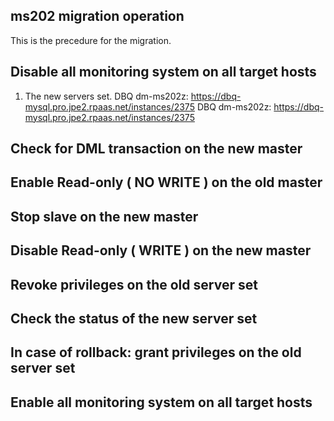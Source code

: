 ## ms202 migration operation
This is the precedure for the migration.

## Disable all monitoring system on all target hosts
1. The new servers set.
DBQ dm-ms202z: https://dbq-mysql.pro.jpe2.rpaas.net/instances/2375
DBQ dm-ms202z: https://dbq-mysql.pro.jpe2.rpaas.net/instances/2375

## Check for DML transaction on the new master

## Enable Read-only ( NO WRITE ) on the old master 

## Stop slave on the new master 

## Disable Read-only ( WRITE ) on the new  master 

## Revoke privileges on the old server set

## Check the status of the new server set

## In case of rollback: grant privileges on the old server set

## Enable all monitoring system on all target hosts

